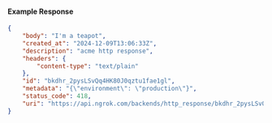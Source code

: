 <!-- Code generated for API Clients. DO NOT EDIT. -->

#### Example Response

```json
{
	"body": "I'm a teapot",
	"created_at": "2024-12-09T13:06:33Z",
	"description": "acme http response",
	"headers": {
		"content-type": "text/plain"
	},
	"id": "bkdhr_2pysLSvQq4HK80J0qztu1fae1gl",
	"metadata": "{\"environment\": \"production\"}",
	"status_code": 418,
	"uri": "https://api.ngrok.com/backends/http_response/bkdhr_2pysLSvQq4HK80J0qztu1fae1gl"
}
```
